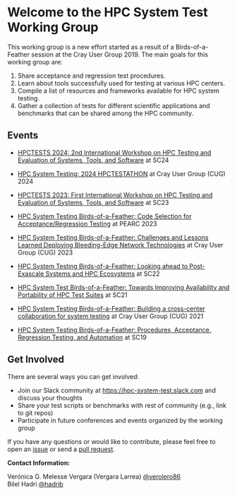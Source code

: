 # Welcome to the HPC System Test Working Group

This working group is a new effort started as a result of a Birds-of-a-Feather session at the Cray User Group 2019. The main goals for this working group are:
1. Share acceptance and regression test procedures.
1. Learn about tools successfully used for testing at various HPC centers.
1. Compile a list of resources and frameworks available for HPC system testing.
1. Gather a collection of tests for different scientific applications and benchmarks that can be shared among the HPC community.

## Events

- [HPCTESTS 2024: 2nd International Workshop on HPC Testing and Evaluation of Systems, Tools, and Software](https://olcf.github.io/hpc-system-test-wg/hpctests/hpctests2023) at SC24

- [HPC System Testing: 2024 HPCTESTATHON](https://olcf.github.io/hpc-system-test-wg/events/cug2024workshop) at Cray User Group (CUG) 2024

- [HPCTESTS 2023: First International Workshop on HPC Testing and Evaluation of Systems, Tools, and Software](https://olcf.github.io/hpc-system-test-wg/hpctests/hpctests2023) at SC23

- [HPC System Testing Birds-of-a-Feather: Code Selection for Acceptance/Regression Testing](https://olcf.github.io/hpc-system-test-wg/events/pearc23bof) at PEARC 2023

- [HPC System Testing Birds-of-a-Feather: Challenges and Lessons Learned Deploying Bleeding-Edge Network Technologies](https://olcf.github.io/hpc-system-test-wg/events/cug2023bof) at Cray User Group (CUG) 2023

- [HPC System Testing Birds-of-a-Feather: Looking ahead to Post-Exascale Systems and HPC Ecosystems](https://olcf.github.io/hpc-system-test-wg/events/sc22bof) at SC22

- [HPC System Test Birds-of-a-Feather: Towards Improving Availability and Portability of HPC Test Suites](https://olcf.github.io/hpc-system-test-wg/events/sc21bof) at SC21

- [HPC System Testing Birds-of-a-Feather: Building a cross-center collaboration for system testing](https://olcf.github.io/hpc-system-test-wg/events/cug2021bof) at Cray User Group (CUG) 2021

- [HPC System Testing Birds-of-a-Feather: Procedures, Acceptance, Regression Testing, and Automation](https://olcf.github.io/hpc-system-test-wg/events/sc19bof.html) at SC19

## Get Involved

There are several ways you can get involved:

 - Join our Slack community at https://hpc-system-test.slack.com and discuss your thoughts
 - Share your test scripts or benchmarks with rest of community (e.g., link to git repos)
 - Participate in future conferences and events organized by the working group

If you have any questions or would like to contribute, please feel free to open an [issue](https://github.com/olcf/hpc-system-test-wg/issues) or send a 
[pull request](https://github.com/olcf/hpc-system-test-wg/pulls).


**Contact Information:** 

Verónica G. Melesse Vergara (Vergara Larrea) [@verolero86](https://github.com/verolero86)  
Bilel Hadri [@hadrib](https://github.com/hadrib)
